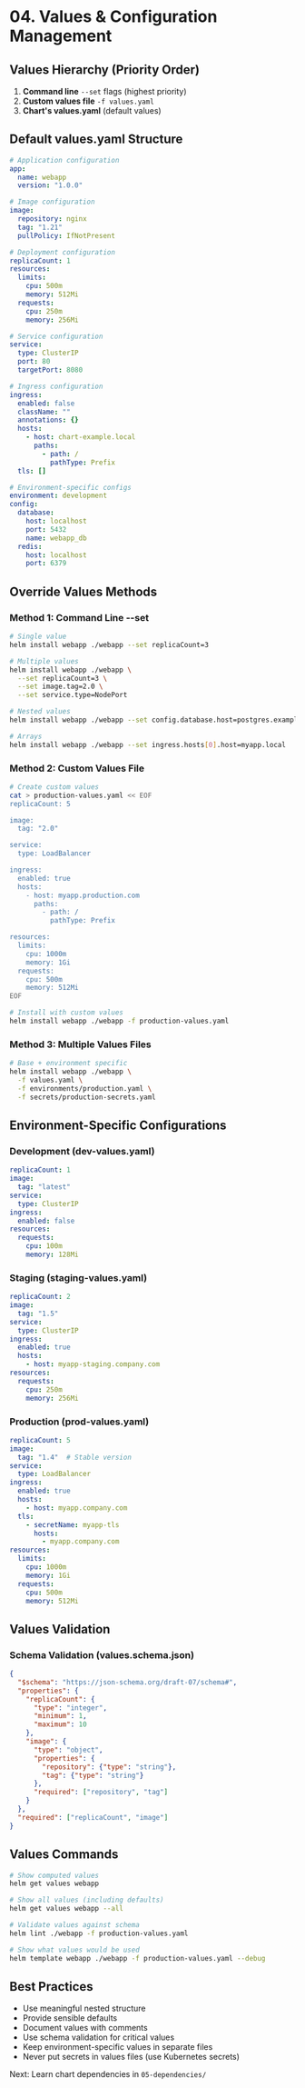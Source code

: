# 04. Values & Configuration Management

## Values Hierarchy (Priority Order)
1. **Command line** `--set` flags (highest priority)
2. **Custom values file** `-f values.yaml`
3. **Chart's values.yaml** (default values)

## Default values.yaml Structure
```yaml
# Application configuration
app:
  name: webapp
  version: "1.0.0"

# Image configuration
image:
  repository: nginx
  tag: "1.21"
  pullPolicy: IfNotPresent

# Deployment configuration
replicaCount: 1
resources:
  limits:
    cpu: 500m
    memory: 512Mi
  requests:
    cpu: 250m
    memory: 256Mi

# Service configuration
service:
  type: ClusterIP
  port: 80
  targetPort: 8080

# Ingress configuration
ingress:
  enabled: false
  className: ""
  annotations: {}
  hosts:
    - host: chart-example.local
      paths:
        - path: /
          pathType: Prefix
  tls: []

# Environment-specific configs
environment: development
config:
  database:
    host: localhost
    port: 5432
    name: webapp_db
  redis:
    host: localhost
    port: 6379
```

## Override Values Methods

### Method 1: Command Line --set
```bash
# Single value
helm install webapp ./webapp --set replicaCount=3

# Multiple values
helm install webapp ./webapp \
  --set replicaCount=3 \
  --set image.tag=2.0 \
  --set service.type=NodePort

# Nested values
helm install webapp ./webapp --set config.database.host=postgres.example.com

# Arrays
helm install webapp ./webapp --set ingress.hosts[0].host=myapp.local
```

### Method 2: Custom Values File
```bash
# Create custom values
cat > production-values.yaml << EOF
replicaCount: 5

image:
  tag: "2.0"

service:
  type: LoadBalancer

ingress:
  enabled: true
  hosts:
    - host: myapp.production.com
      paths:
        - path: /
          pathType: Prefix

resources:
  limits:
    cpu: 1000m
    memory: 1Gi
  requests:
    cpu: 500m
    memory: 512Mi
EOF

# Install with custom values
helm install webapp ./webapp -f production-values.yaml
```

### Method 3: Multiple Values Files
```bash
# Base + environment specific
helm install webapp ./webapp \
  -f values.yaml \
  -f environments/production.yaml \
  -f secrets/production-secrets.yaml
```

## Environment-Specific Configurations

### Development (dev-values.yaml)
```yaml
replicaCount: 1
image:
  tag: "latest"
service:
  type: ClusterIP
ingress:
  enabled: false
resources:
  requests:
    cpu: 100m
    memory: 128Mi
```

### Staging (staging-values.yaml)
```yaml
replicaCount: 2
image:
  tag: "1.5"
service:
  type: ClusterIP
ingress:
  enabled: true
  hosts:
    - host: myapp-staging.company.com
resources:
  requests:
    cpu: 250m
    memory: 256Mi
```

### Production (prod-values.yaml)
```yaml
replicaCount: 5
image:
  tag: "1.4"  # Stable version
service:
  type: LoadBalancer
ingress:
  enabled: true
  hosts:
    - host: myapp.company.com
  tls:
    - secretName: myapp-tls
      hosts:
        - myapp.company.com
resources:
  limits:
    cpu: 1000m
    memory: 1Gi
  requests:
    cpu: 500m
    memory: 512Mi
```

## Values Validation

### Schema Validation (values.schema.json)
```json
{
  "$schema": "https://json-schema.org/draft-07/schema#",
  "properties": {
    "replicaCount": {
      "type": "integer",
      "minimum": 1,
      "maximum": 10
    },
    "image": {
      "type": "object",
      "properties": {
        "repository": {"type": "string"},
        "tag": {"type": "string"}
      },
      "required": ["repository", "tag"]
    }
  },
  "required": ["replicaCount", "image"]
}
```

## Values Commands
```bash
# Show computed values
helm get values webapp

# Show all values (including defaults)
helm get values webapp --all

# Validate values against schema
helm lint ./webapp -f production-values.yaml

# Show what values would be used
helm template webapp ./webapp -f production-values.yaml --debug
```

## Best Practices
- Use meaningful nested structure
- Provide sensible defaults
- Document values with comments
- Use schema validation for critical values
- Keep environment-specific values in separate files
- Never put secrets in values files (use Kubernetes secrets)

Next: Learn chart dependencies in `05-dependencies/`